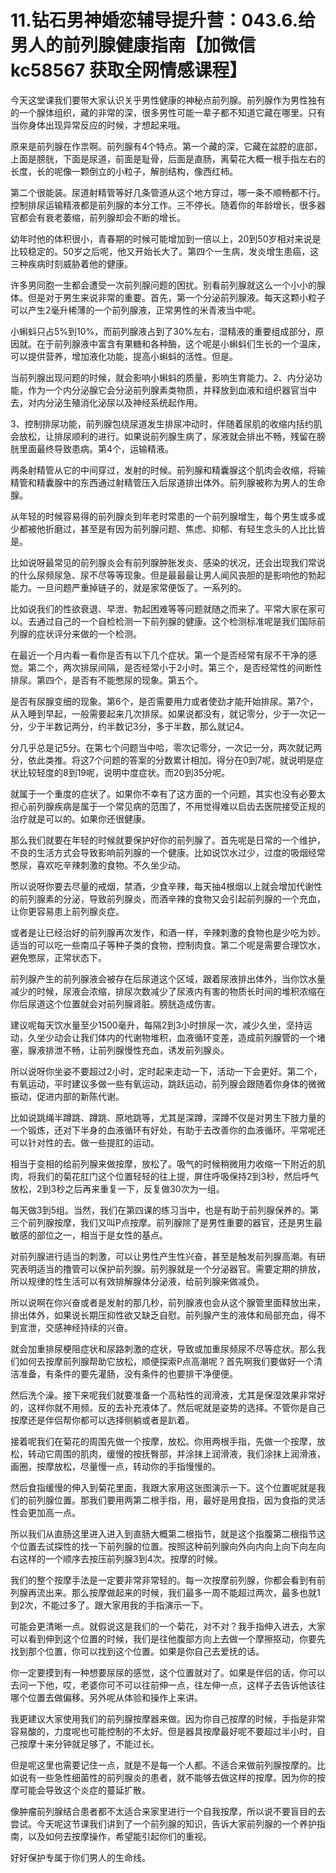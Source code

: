 # 11.钻石男神婚恋辅导提升营：043.6.给男人的前列腺健康指南【加微信 kc58567 获取全网情感课程】

今天这堂课我们要带大家认识关乎男性健康的神秘点前列腺。前列腺作为男性独有的一个腺体组织，藏的非常的深，很多男性可能一辈子都不知道它藏在哪里。只有当你身体出现异常反应的时候，才想起来哦。

原来是前列腺在作祟啊。前列腺有4个特点。第一个藏的深，它藏在盆腔的底部，上面是膀胱，下面是尿道，前面是耻骨，后面是直肠，离菊花大概一根手指左右的长度，长的呢像一颗倒立的小粒子，解剖结构，像西红柿。

第二个很能装。尿道射精管等好几条管道从这个地方穿过，哪一条不顺畅都不行。控制排尿运输精液都是前列腺的本分工作。三不停长。随着你的年龄增长，很多器官都会有衰老萎缩，前列腺却会不断的增长。

幼年时他的体积很小，青春期的时候可能增加到一倍以上，20到50岁相对来说是比较稳定的。50岁之后呢，他又开始长大了。第四个一生病，发炎增生患癌，这三种疾病时刻威胁着他的健康。

许多男同胞一生都会遭受一次前列腺问题的困扰。别看前列腺就这么一个小小的腺体。但是对于男生来说非常的重要。首先，第一个分泌前列腺液。每天这颗小粒子可以产生2毫升稀薄的一个前列腺液，正常男性的米青液当中呢。

小蝌蚪只占5%到10%，而前列腺液占到了30%左右，湿精液的重要组成部分，原因就。在于前列腺液中富含有果糖和各种酶，这个呢是小蝌蚪们生长的一个温床，可以提供营养，增加液化功能，提高小蝌蚪的活性。但是。

当前列腺出现问题的时候，就会影响小蝌蚪的质量，影响生育能力。2、内分泌功能，作为一个内分泌腺它会分泌前列腺素类物质，并释放到血液和组织器官当中去，对内分泌生殖消化泌尿以及神经系统起作用。

3、控制排尿功能，前列腺包绕尿道发生排尿冲动时，伴随着尿肌的收缩内括约肌会放松，让排尿顺利的进行。如果说前列腺生病了，尿液就会排出不畅，残留在膀胱里面最终导致患病。第4个，运输精液。

两条射精管从它的中间穿过，发射的时候。前列腺和精囊腺这个肌肉会收缩，将输精管和精囊腺中的东西通过射精管压入后尿道排出体外。前列腺被称为男人的生命腺。

从年轻的时候容易得的前列腺炎到年老时常患的一个前列腺增生，每个男生或多或少都被他折磨过，甚至是有因为前列腺问题、焦虑、抑郁、有轻生念头的人比比皆是。

比如说呀最常见的前列腺炎会有前列腺肿胀发炎、感染的状况，还会出现我们常说的什么尿频尿急、尿不尽等等现象。但是最最最让男人闻风丧胆的是影响他的勃起能力。一旦问题严重掉链子的，就是家常便饭了。一系列的。

比如说我们的性欲衰退、早泄、勃起困难等等问题就随之而来了。平常大家在家可以。去通过自己的一个自检检测一下前列腺的健康。这个检测标准呢是我们国际前列腺的症状评分来做的一个检测。

在最近一个月内看一看你是否有以下几个症状。第一个是否经常有尿不干净的感觉。第二个，两次排尿间隔，是否经常小于2小时。第三个，是否经常性的间断性排尿。第四个，是否有不能憋尿的现象。第五个。

是否有尿腺变细的现象。第6个，是否需要用力或者使劲才能开始排尿。第7个，从入睡到早起，一般需要起来几次排尿。如果说都没有，就记零分，少于一次记一分，少于半数记两分，约半数记3分，多于半数，那么就记4。

分几乎总是记5分。在第七个问题当中哈，零次记零分，一次记一分，两次就记两分，依此类推。将这7个问题的答案的分数累计相加。得分在0到7呢，就说明是症状比较轻度的8到19呢，说明中度症状。而20到35分呢。

就属于一个重度的症状了。如果你不幸有了这方面的一个问题，其实也没有必要太担心前列腺疾病是属于一个常见病的范围了，不用觉得难以启齿去医院接受正规的治疗就是可以的。如果你还很健康。

那么我们就要在年轻的时候就要保护好你的前列腺了。首先呢是日常的一个维护，不良的生活方式会导致影响前列腺的一个健康。比如说饮水过少，过度的吸烟经常憋尿，喜欢吃辛辣刺激的食物。不久坐少动。

所以说呀你要去尽量的戒烟，禁酒，少食辛辣，每天抽4根烟以上就会增加代谢性的前列腺素的分泌，导致前列腺炎，而酒辛辣的食物又会引起前列腺的一个充血，让你更容易患上前列腺炎症。

或者是让已经治好的前列腺再次发作，和酒一样，辛辣刺激的食物也是少吃为妙。适当的可以吃一些南瓜子等种子类的食物，控制肉食。第二个呢是需要合理饮水，避免憋尿，正常状态下。

前列腺产生的前列腺液会被存在后尿道这个区域，跟着尿液排出体外，当你饮水量减少的时候，尿液会浓缩，排尿次数减少了尿液内有害的物质长时间的堆积浓缩在你后尿道这个位置就会对前列腺肾脏。膀胱造成伤害。

建议呢每天饮水量至少1500毫升，每隔2到3小时排尿一次，减少久坐，坚持运动，久坐少动会让我们体内的代谢物堆积，血液循环变差，造成前列腺管的一个堵塞，腺液排泄不畅，让前列腺慢性充血，诱发前列腺炎。

所以说呀你坐姿不要超过2小时，定时起来走动一下，活动一下会更好。第二个，有氧运动，平时建议多做一些有氧运动，跳跃运动，前列腺会跟随着你身体的微微振动，促进内部的新陈代谢。

比如说跳绳半蹲跳、蹲跳、原地跳等，尤其是深蹲，深蹲不仅是对男生下肢力量的一个锻炼，还对下半身的血液循环有好处，有助于去改善你的血液循环。平常呢还可以针对性的去。做一些提肛的运动。

相当于变相的给前列腺来做按摩，放松了。吸气的时候稍微用力收缩一下附近的肌肉，将我们的菊花肛门这个位置轻轻的往上提，屏住呼吸保持2到3秒，然后呼气放松，2到3秒之后再来重复一下，反复做30次为一组。

每天做3到5组。当然，我们在第四课的练习当中，也是有助于前列腺保养的。第三个前列腺按摩，我们又叫P点按摩。前列腺除了是男性重要的器官，还是男生最敏感的部位之一，相当于是女性的基点。

对前列腺进行适当的刺激，可以让男性产生性兴奋，甚至是触发前列腺高潮。有研究表明适当的撸管可以保护前列腺。前列腺就是一个分泌器官。需要定期的排放，所以规律的性生活可以有效排解腺体分泌液，给前列腺来做减负。

所以说啊在你兴奋或者是发射的那几秒，前列腺液也会从这个腺管里面释放出来，排出体外，如果说长期压抑性欲又缺乏自慰。前列腺产生的液体和局部充血，得不到宣泄，交感神经持续的兴奋。

就会加重排尿梗阻症状和尿路刺激的症状，导致或加重尿频尿不尽等症状。那么我们如何去按摩前列腺帮助它放松，顺便探索P点高潮呢？首先啊我们要做好一个清洁准备，有条件的要先灌肠，没有条件的也要排干净便便。

然后洗个澡。接下来呢我们就要准备一个高粘性的润滑液，尤其是保湿效果非常好的，这样你就不用频。反的去补充液体了。然后呢就是姿势的选择。不管你是自己按摩还是伴侣帮你都可以选择侧躺或者是趴着。

接着呢我们在菊花的周围先做一个按摩，放松。你用两根手指，先做一个按摩，放松，转动它周围的肌肉，缓慢的按抚臀部，并涂抹上润滑液，我们涂抹上润滑液，画圈，按摩放松，尽量慢一点，转动你的手指慢慢的。

然后食指缓慢的伸入到菊花里面，我跟大家用这张图演示一下。这个位置呢就是我们的前列腺位置。那我们要用两第二根手指，用，最好是用食指，因为食指的灵活性会更加高一点。

所以我们从直肠这里进入进入到直肠大概第二根指节，就是这个指腹第二根指节这个位置去试探性的找一下前列腺的位置。按照这种前列腺向外向内向上向下向左向右这样的一个顺序去按压前列腺3到4次。按摩的时候。

我们的整个按摩手法是一定要非常非常轻的。每一次按摩前列腺，你都会看到有前列腺再流出来。那么按摩做起来的时候，我们最多一周不能超过两次，最多也就1到2次，不能过多了。跟大家用我的手指演示一下。

可能会更清晰一点。就假说这是我们的一个菊花，对不对？我手指伸入进去，大家可以看到伸到这个位置的时候，我们是往他腹部方向上去做一个摩擦抠动，你要先找到那个位置，你可以找到这个位置。如果是你自己去爱抚的话。

你一定要摸到有一种想要尿尿的感觉，这个位置就对了。如果是伴侣的话，你可以去问一下他，哎，老婆你可不可以往前伸一点，往左伸一点，这样子去告诉他该往哪个位置去做偏移。另外呢从体验和操作上来讲。

我更建议大家使用我们的前列腺按摩器来做。因为你自己按摩的时候，手指是非常容易酸的，力度呢也可能控制的不太好。但是器具按摩最好呢不要超过半小时，自己按摩十来分钟就足够了，不能过长。

但是呢这里也需要记住一点，就是不是每一个人都。不适合来做前列腺按摩的。比如说有一些急性细菌性的前列腺炎的患者，就不能够去做这样的按摩。因为你的按摩可能会导致这个炎症的蔓延扩散。

像肿瘤前列腺结合患者都不太适合来家里进行一个自我按摩，所以说不要盲目的去尝试。今天呢这节课我们讲到了一个前列腺的知识，告诉大家前列腺的一个养护指南，以及如何去按摩操作，希望能引起你们的重视。

好好保护专属于你们男人的生命线。